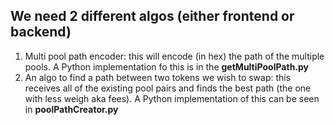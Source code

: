 ## We need 2 different algos (either frontend or backend)

1. Multi pool path encoder: this will encode (in hex) the path of the multiple pools. A Python implementation fo this is in the **getMultiPoolPath.py**
2. An algo to find a path between two tokens we wish to swap: this receives all of the existing pool pairs and finds the best path (the one with less weigh aka fees). A Python implementation of this can be seen in **poolPathCreator.py**
